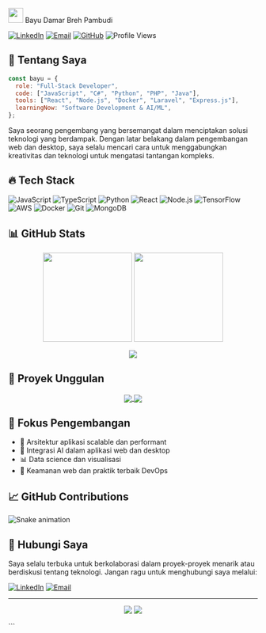  <img src="https://media.giphy.com/media/v1.Y2lkPTc5MGI3NjExbHIzdnJwNm04ZzZrMGgxbzdueWR5YmIwa2wzYTgybDdxNzR2OG1ndyZlcD12MV9pbnRlcm5hbF9naWZfYnlfaWQmY3Q9cw/hvRJCLFzcasrR4ia7z/giphy.gif" width="30"> Bayu Damar Breh Pambudi

[![LinkedIn](https://img.shields.io/badge/LinkedIn-0077B5?style=for-the-badge&logo=linkedin&logoColor=white)](https://www.linkedin.com/in/bayudamarbr/)
[![Email](https://img.shields.io/badge/Gmail-D14836?style=for-the-badge&logo=gmail&logoColor=white)](mailto:bayudamar802@gmail.com)
[![GitHub](https://img.shields.io/badge/GitHub-100000?style=for-the-badge&logo=github&logoColor=white)](https://github.com/bayudamarbr)
![Profile Views](https://komarev.com/ghpvc/?username=bayudamarbr&style=for-the-badge&color=blueviolet)

## 💫 Tentang Saya

```javascript
const bayu = {
  role: "Full-Stack Developer",
  code: ["JavaScript", "C#", "Python", "PHP", "Java"],
  tools: ["React", "Node.js", "Docker", "Laravel", "Express.js"],
  learningNow: "Software Development & AI/ML",
};
```

Saya seorang pengembang yang bersemangat dalam menciptakan solusi teknologi yang berdampak. Dengan latar belakang dalam pengembangan web dan desktop, saya selalu mencari cara untuk menggabungkan kreativitas dan teknologi untuk mengatasi tantangan kompleks.

## 🔥 Tech Stack

![JavaScript](https://img.shields.io/badge/JavaScript-F7DF1E?style=flat-square&logo=javascript&logoColor=black)
![TypeScript](https://img.shields.io/badge/TypeScript-007ACC?style=flat-square&logo=typescript&logoColor=white)
![Python](https://img.shields.io/badge/Python-3776AB?style=flat-square&logo=python&logoColor=white)
![React](https://img.shields.io/badge/React-20232A?style=flat-square&logo=react&logoColor=61DAFB)
![Node.js](https://img.shields.io/badge/Node.js-43853D?style=flat-square&logo=node.js&logoColor=white)
![TensorFlow](https://img.shields.io/badge/TensorFlow-FF6F00?style=flat-square&logo=tensorflow&logoColor=white)
![AWS](https://img.shields.io/badge/AWS-232F3E?style=flat-square&logo=amazon-aws&logoColor=white)
![Docker](https://img.shields.io/badge/Docker-2496ED?style=flat-square&logo=docker&logoColor=white)
![Git](https://img.shields.io/badge/Git-F05032?style=flat-square&logo=git&logoColor=white)
![MongoDB](https://img.shields.io/badge/MongoDB-4EA94B?style=flat-square&logo=mongodb&logoColor=white)

## 📊 GitHub Stats

<p align="center">
  <img height="180em" src="https://github-readme-stats.vercel.app/api?username=bayudamarbr&show_icons=true&theme=tokyonight&hide_border=true&include_all_commits=true&count_private=true"/>
  <img height="180em" src="https://github-readme-stats.vercel.app/api/top-langs/?username=bayudamarbr&layout=compact&theme=tokyonight&hide_border=true"/>
</p>

<p align="center">
  <img src="https://github-readme-streak-stats.herokuapp.com/?user=bayudamarbr&theme=tokyonight&hide_border=true"/>
</p>

## 🚀 Proyek Unggulan

<div align="center">
  <a href="https://github.com/bayudamarbr/aplikasi-sps">
    <img align="center" src="https://github-readme-stats.vercel.app/api/pin/?username=bayudamarbr&repo=aplikasi-sps&theme=tokyonight&hide_border=true" />
  </a>
  <a href="https://github.com/bayudamarbr/anjem-backend">
 <img align="center" src="https://github-readme-stats.vercel.app/api/pin/?username=bayudamarbr&repo=anjem-backend&theme=tokyonight&hide_border=true" />
  </a>
</div>

## 🌱 Fokus Pengembangan

- 🚀 Arsitektur aplikasi scalable dan performant
- 🤖 Integrasi AI dalam aplikasi web dan desktop
- 📊 Data science dan visualisasi
- 🔐 Keamanan web dan praktik terbaik DevOps

## 📈 GitHub Contributions

![Snake animation](https://github.com/bayudamarbr/bayudamarbr/blob/output/github-contribution-grid-snake.svg)

## 💬 Hubungi Saya

Saya selalu terbuka untuk berkolaborasi dalam proyek-proyek menarik atau berdiskusi tentang teknologi. Jangan ragu untuk menghubungi saya melalui:

[![LinkedIn](https://img.shields.io/badge/Let's_connect_on-LinkedIn-0077B5?style=for-the-badge&logo=linkedin&logoColor=white)](https://www.linkedin.com/in/bayudamarbr/)
[![Email](https://img.shields.io/badge/Kirim_Email-D14836?style=for-the-badge&logo=gmail&logoColor=white)](mailto:bayudamar802@gmail.com)

---

<p align="center">
  <img src="https://forthebadge.com/images/badges/built-with-love.svg"/>
  <img src="https://forthebadge.com/images/badges/powered-by-coffee.svg"/>
</p>
```

